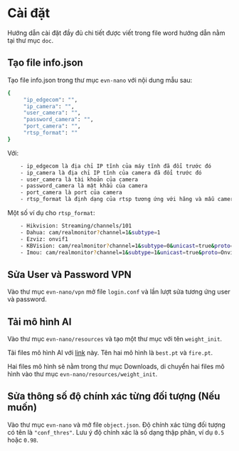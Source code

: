 # <div align="left">Cài đặt</div>

Hướng dẫn cài đặt đầy đủ chi tiết được viết trong file word hướng dẫn nằm tại thư mục `doc`.
## <div align="left">Tạo file info.json</div>
Tạo file info.json trong thư mục `evn-nano` với nội dung mẫu sau:

```sh
{
     "ip_edgecom": "",
     "ip_camera": "",
     "user_camera": "",
     "password_camera": "",
     "port_camera": "",
     "rtsp_format": ""
}
```

Với:
```sh
    - ip_edgecom là địa chỉ IP tĩnh của máy tĩnh đã đổi trước đó
    - ip_camera là địa chỉ IP tĩnh của camera đã đổi trước đó
    - user_camera là tài khoản của camera
    - password_camera là mật khẩu của camera
    - port_camera là port của camera 
    - rtsp_format là định dạng của rtsp tương ứng với hãng và mẫu camera sử dụng
```

Một số  ví dụ cho `rtsp_format`:
```sh
    - Hikvision: Streaming/channels/101
    - Dahua: cam/realmonitor?channel=1&subtype=1
    - Ezviz: onvif1
    - KBVision: cam/realmonitor?channel=1&subtype=0&unicast=true&proto=Onvif
    - Imou: cam/realmonitor?channel=1&subtype=1&unicast=true&proto=Onvif
```

## <div align="left">Sửa User và Password VPN</div>
Vào thư mục  `evn-nano/vpn` mở file `login.conf` và lần lượt sửa tương ứng user và password. 


## <div align="left">Tải mô hình AI</div>
Vào thư mục  `evn-nano/resources` và tạo một thư mục với tên `weight_init`.

Tải files mô hình AI với <a href="https://drive.google.com/drive/folders/1y9OA35H9LJ_9PNXCawJvHUDhaPX8-3d2?usp=sharing">link</a> này. Tên hai mô hình là `best.pt` và `fire.pt`.

Hai files mô hình sẽ nằm trong thư mục Downloads, di chuyển hai files mô hình vào thư mục `evn-nano/resources/weight_init`.

## <div align="left">Sửa thông số độ chính xác từng đối tượng (Nếu muốn)</div>
Vào thư mục  `evn-nano` và mở file `object.json`. Độ chính xác từng đối tượng có tên là `"conf_thres"`. Lưu ý độ chính xác là số dạng thập phân, ví dụ `0.5` hoặc `0.98`.